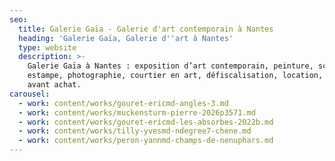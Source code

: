 ```yaml
---
seo:
  title: Galerie Gaïa - Galerie d'art contemporain à Nantes
  heading: 'Galerie Gaïa, Galerie d''art à Nantes'
  type: website
  description: >-
    Galerie Gaïa à Nantes : exposition d’art contemporain, peinture, sculpture,
    estampe, photographie, courtier en art, défiscalisation, location, prêt
    avant achat.
carousel:
  - work: content/works/gouret-ericmd-angles-3.md
  - work: content/works/muckensturm-pierre-2026p3571.md
  - work: content/works/gouret-ericmd-les-absorbes-2022b.md
  - work: content/works/tilly-yvesmd-ndegree7-chene.md
  - work: content/works/peron-yannmd-champs-de-nenuphars.md
---
```


